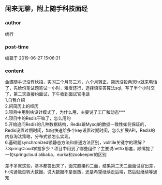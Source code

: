 ## 闲来无聊，附上随手科技面经
### author 
统行
### post-time 

编辑于  2019-06-27 15:06:31
### content 
<div class="post-topic-des nc-post-content">
 金蝶随手记没有秋招，实习三个月签三方，六个月转正，简历没投两天hr就来电话了，先给份笔试题笔试一小时，难度还行，选择填空答算法sql，写了半个小时交了，第二天直接约面试，下午收到面试官电话
 <br/>
 1.自我介绍
 <br/>
 2.问简历上的经历
 <br/>
 3.项目中用到啥设计模式了，为什么用，主要说了工厂和动态***
 <br/>
 4.项目中的Redis干嘛了，怎么用的
 <br/>
 5.开始追问Redis的几种数据结构，Redis跟Mysql的数据一致性如何保证的，Redis设置过期时间，如何快速给多个key设置过期时间，怎么扩展API，Redis的内存淘汰策略，分布式锁怎么实现，
 <br/>
 6.基础题synchronized锁静态方法和普通方法区别，volitile关键字的理解？
 <br/>
 7.SpringCloud掌握多少？项目中用到了哪些组件？主要说netfix那套，顺嘴提了一句springcloud alibaba，eurka和zookeeper的区别
 <br/>
 <br/>
 差不多就这些，基本都答出来了，面完直接约二面，结果第二天二面面试官出差，hr沟通能否转大数据，说大数据不是很熟，还是希望继续走后端，然后就继续等通知
</div>
